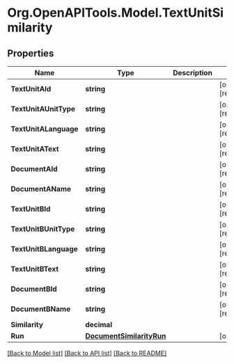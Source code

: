 
# Org.OpenAPITools.Model.TextUnitSimilarity

## Properties

Name | Type | Description | Notes
------------ | ------------- | ------------- | -------------
**TextUnitAId** | **string** |  | [optional] [readonly] 
**TextUnitAUnitType** | **string** |  | [optional] [readonly] 
**TextUnitALanguage** | **string** |  | [optional] [readonly] 
**TextUnitAText** | **string** |  | [optional] [readonly] 
**DocumentAId** | **string** |  | [optional] [readonly] 
**DocumentAName** | **string** |  | [optional] [readonly] 
**TextUnitBId** | **string** |  | [optional] [readonly] 
**TextUnitBUnitType** | **string** |  | [optional] [readonly] 
**TextUnitBLanguage** | **string** |  | [optional] [readonly] 
**TextUnitBText** | **string** |  | [optional] [readonly] 
**DocumentBId** | **string** |  | [optional] [readonly] 
**DocumentBName** | **string** |  | [optional] [readonly] 
**Similarity** | **decimal** |  | 
**Run** | [**DocumentSimilarityRun**](DocumentSimilarityRun.md) |  | [optional] 

[[Back to Model list]](../README.md#documentation-for-models)
[[Back to API list]](../README.md#documentation-for-api-endpoints)
[[Back to README]](../README.md)

